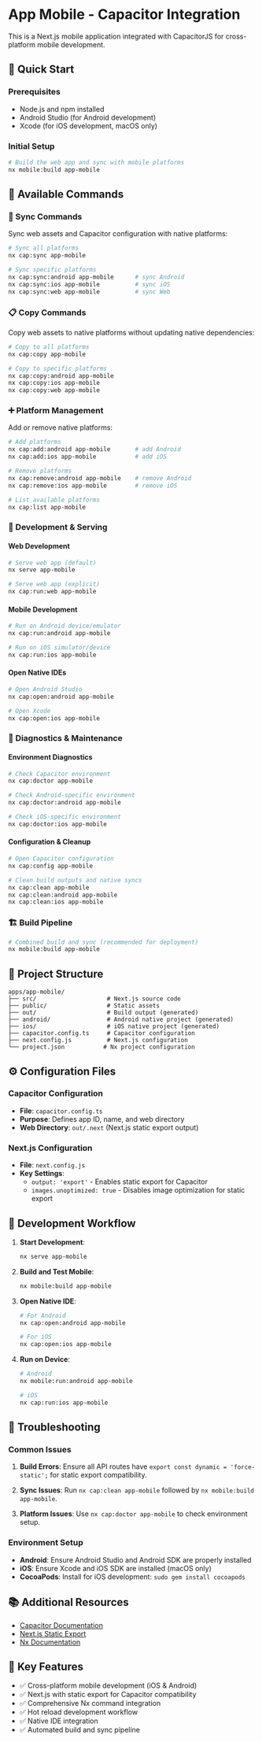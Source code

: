 # App Mobile - Capacitor Integration

This is a Next.js mobile application integrated with CapacitorJS for cross-platform mobile development.

## 🚀 Quick Start

### Prerequisites
- Node.js and npm installed
- Android Studio (for Android development)
- Xcode (for iOS development, macOS only)

### Initial Setup
```bash
# Build the web app and sync with mobile platforms
nx mobile:build app-mobile
```

## 📱 Available Commands

### 🔄 Sync Commands
Sync web assets and Capacitor configuration with native platforms:

```bash
# Sync all platforms
nx cap:sync app-mobile

# Sync specific platforms
nx cap:sync:android app-mobile      # sync Android
nx cap:sync:ios app-mobile          # sync iOS
nx cap:sync:web app-mobile          # sync Web
```

### 📋 Copy Commands
Copy web assets to native platforms without updating native dependencies:

```bash
# Copy to all platforms
nx cap:copy app-mobile

# Copy to specific platforms
nx cap:copy:android app-mobile
nx cap:copy:ios app-mobile
nx cap:copy:web app-mobile
```

### ➕ Platform Management
Add or remove native platforms:

```bash
# Add platforms
nx cap:add:android app-mobile       # add Android
nx cap:add:ios app-mobile           # add iOS

# Remove platforms
nx cap:remove:android app-mobile    # remove Android
nx cap:remove:ios app-mobile        # remove iOS

# List available platforms
nx cap:list app-mobile
```

### 🚀 Development & Serving

#### Web Development
```bash
# Serve web app (default)
nx serve app-mobile

# Serve web app (explicit)
nx cap:run:web app-mobile
```

#### Mobile Development
```bash
# Run on Android device/emulator
nx cap:run:android app-mobile

# Run on iOS simulator/device
nx cap:run:ios app-mobile
```

#### Open Native IDEs
```bash
# Open Android Studio
nx cap:open:android app-mobile

# Open Xcode
nx cap:open:ios app-mobile
```

### 🔧 Diagnostics & Maintenance

#### Environment Diagnostics
```bash
# Check Capacitor environment
nx cap:doctor app-mobile

# Check Android-specific environment
nx cap:doctor:android app-mobile

# Check iOS-specific environment
nx cap:doctor:ios app-mobile
```

#### Configuration & Cleanup
```bash
# Open Capacitor configuration
nx cap:config app-mobile

# Clean build outputs and native syncs
nx cap:clean app-mobile
nx cap:clean:android app-mobile
nx cap:clean:ios app-mobile
```

### 🏗️ Build Pipeline
```bash
# Combined build and sync (recommended for deployment)
nx mobile:build app-mobile
```

## 📁 Project Structure

```
apps/app-mobile/
├── src/                    # Next.js source code
├── public/                 # Static assets
├── out/                    # Build output (generated)
├── android/                # Android native project (generated)
├── ios/                    # iOS native project (generated)
├── capacitor.config.ts     # Capacitor configuration
├── next.config.js          # Next.js configuration
└── project.json           # Nx project configuration
```

## ⚙️ Configuration Files

### Capacitor Configuration
- **File**: `capacitor.config.ts`
- **Purpose**: Defines app ID, name, and web directory
- **Web Directory**: `out/.next` (Next.js static export output)

### Next.js Configuration
- **File**: `next.config.js`
- **Key Settings**:
  - `output: 'export'` - Enables static export for Capacitor
  - `images.unoptimized: true` - Disables image optimization for static export

## 🔄 Development Workflow

1. **Start Development**:
   ```bash
   nx serve app-mobile
   ```

2. **Build and Test Mobile**:
   ```bash
   nx mobile:build app-mobile
   ```

3. **Open Native IDE**:
   ```bash
   # For Android
   nx cap:open:android app-mobile
   
   # For iOS
   nx cap:open:ios app-mobile
   ```

4. **Run on Device**:
   ```bash
   # Android
   nx mobile:run:android app-mobile
   
   # iOS
   nx cap:run:ios app-mobile
   ```

## 🐛 Troubleshooting

### Common Issues

1. **Build Errors**: Ensure all API routes have `export const dynamic = 'force-static';` for static export compatibility.

2. **Sync Issues**: Run `nx cap:clean app-mobile` followed by `nx mobile:build app-mobile`.

3. **Platform Issues**: Use `nx cap:doctor app-mobile` to check environment setup.

### Environment Setup

- **Android**: Ensure Android Studio and Android SDK are properly installed
- **iOS**: Ensure Xcode and iOS SDK are installed (macOS only)
- **CocoaPods**: Install for iOS development: `sudo gem install cocoapods`

## 📚 Additional Resources

- [Capacitor Documentation](https://capacitorjs.com/docs)
- [Next.js Static Export](https://nextjs.org/docs/app/building-your-application/deploying/static-exports)
- [Nx Documentation](https://nx.dev)

## 🎯 Key Features

- ✅ Cross-platform mobile development (iOS & Android)
- ✅ Next.js with static export for Capacitor compatibility
- ✅ Comprehensive Nx command integration
- ✅ Hot reload development workflow
- ✅ Native IDE integration
- ✅ Automated build and sync pipeline